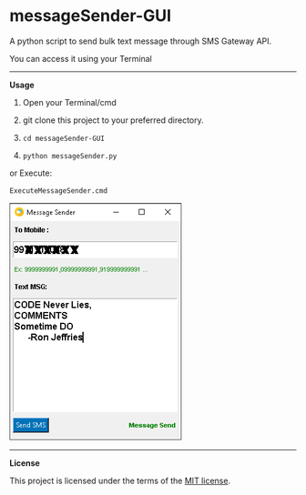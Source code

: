 # messageSender-GUI
A python script to send bulk text message through SMS Gateway API.

You can access it using your Terminal

__________________________________________________________________________
**Usage**

1. Open your Terminal/cmd

2. git clone this project to your preferred directory.

3. `cd messageSender-GUI`

4. `python messageSender.py`  

 


or Execute:
```
ExecuteMessageSender.cmd
```


![](Screenshot.png)

__________________________________________________________________________
**License**

This project is licensed under the terms of the [MIT license](https://github.com/nagracks/organizer/blob/master/LICENSE).
